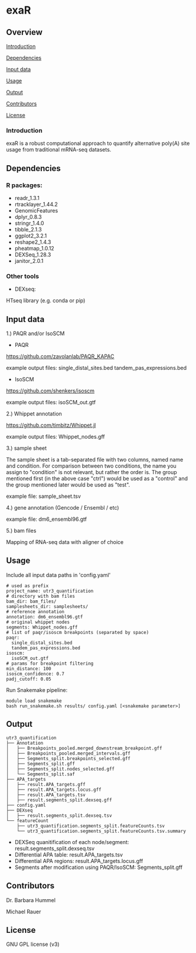 # exaR


## Overview

[Introduction](#Introduction)

[Dependencies](#dependencies)

[Input data](#installation)

[Usage](#usage)

[Output](#output)

[Contributors](#contributors)

[License](#License)


### Introduction

exaR is a robust computational approach to quantify alternative poly(A) site usage from traditional mRNA-seq datasets.


## Dependencies

### R packages:

* readr_1.3.1
* rtracklayer_1.44.2
* GenomicFeatures
* dplyr_0.8.3
* stringr_1.4.0
* tibble_2.1.3
* ggplot2_3.2.1
* reshape2_1.4.3
* pheatmap_1.0.12
* DEXSeq_1.28.3
* janitor_2.0.1

### Other tools 

* DEXseq: 

HTseq library (e.g. conda or pip)


## Input data

1.) PAQR and/or IsoSCM

* PAQR

https://github.com/zavolanlab/PAQR_KAPAC

example output files:
single_distal_sites.bed
tandem_pas_expressions.bed

* IsoSCM

https://github.com/shenkers/isoscm

example output files:
isoSCM_out.gtf




2.) Whippet annotation

https://github.com/timbitz/Whippet.jl

example output files:
Whippet_nodes.gff


3.) sample sheet

The sample sheet is a tab-separated file with two columns, named name and condition. For comparison between two conditions, the name you assign to "condition" is not relevant, but rather the order is. The group mentioned first (in the above case "ctrl") would be used as a "control" and the group mentioned later would be used as "test".

example file:
sample_sheet.tsv


4.) gene annotation (Gencode / Ensembl / etc)

example file:
dm6_ensembl96.gtf

5.) bam files

Mapping of RNA-seq data with aligner of choice


## Usage

Include all input data paths in 'config.yaml'

```
# used as prefix
project_name: utr3_quantification
# directory with bam files
bam_dir: bam_files/
samplesheets_dir: samplesheets/
# reference annotation
annotation: dm6_ensembl96.gtf
# original whippet nodes
segments: Whippet_nodes.gff
# list of paqr/isoscm breakpoints (separated by space)
paqr:
  single_distal_sites.bed
  tandem_pas_expressions.bed
isoscm:
  isoSCM_out.gtf
# params for breakpoint filtering
min_distance: 100
isoscm_confidence: 0.7
padj_cutoff: 0.05
```

Run Snakemake pipeline:

```
module load snakemake
bash run_snakemake.sh results/ config.yaml [<snakemake parameter>]
```

## Output

```
utr3_quantification
├── Annotation
│   ├── Breakpoints_pooled.merged_downstream_breakpoint.gff
│   ├── Breakpoints_pooled.merged_intervals.gff
│   ├── Segments_split.breakpoints_selected.gff
│   ├── Segments_split.gff
│   ├── Segments_split.nodes_selected.gff
│   └── Segments_split.saf
├── APA_targets
│   ├── result.APA_targets.gff
│   ├── result.APA_targets.locus.gff
│   ├── result.APA_targets.tsv
│   ├── result.segments_split.dexseq.gff
├── config.yaml
├── DEXseq
│   ├── result.segments_split.dexseq.tsv
└── featureCount
    ├── utr3_quantification.segments_split.featureCounts.tsv
    └── utr3_quantification.segments_split.featureCounts.tsv.summary

```
+ DEXSeq quanitification of each node/segment: result.segments_split.dexseq.tsv
+ Differential APA table: result.APA_targets.tsv
+ Differential APA regions: result.APA_targets.locus.gff
+ Segments after modification using PAQR/IsoSCM: Segments_split.gff


## Contributors

Dr. Barbara Hummel

Michael Rauer


## License
GNU GPL license (v3)
